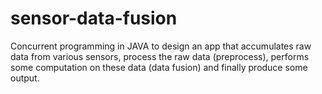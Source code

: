 # sensor-data-fusion
Concurrent programming in JAVA to design an app that accumulates raw data from various sensors, process the raw data (preprocess), performs some computation on these data (data fusion) and finally produce some output.
